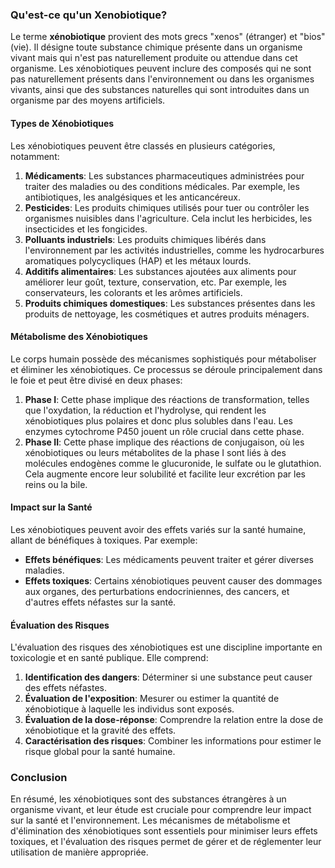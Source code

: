 ### Qu'est-ce qu'un Xenobiotique?

Le terme **xénobiotique** provient des mots grecs "xenos" (étranger) et "bios" (vie). Il désigne toute substance chimique présente dans un organisme vivant mais qui n'est pas naturellement produite ou attendue dans cet organisme. Les xénobiotiques peuvent inclure des composés qui ne sont pas naturellement présents dans l'environnement ou dans les organismes vivants, ainsi que des substances naturelles qui sont introduites dans un organisme par des moyens artificiels.

#### Types de Xénobiotiques

Les xénobiotiques peuvent être classés en plusieurs catégories, notamment:

1. **Médicaments**: Les substances pharmaceutiques administrées pour traiter des maladies ou des conditions médicales. Par exemple, les antibiotiques, les analgésiques et les anticancéreux.
2. **Pesticides**: Les produits chimiques utilisés pour tuer ou contrôler les organismes nuisibles dans l'agriculture. Cela inclut les herbicides, les insecticides et les fongicides.
3. **Polluants industriels**: Les produits chimiques libérés dans l'environnement par les activités industrielles, comme les hydrocarbures aromatiques polycycliques (HAP) et les métaux lourds.
4. **Additifs alimentaires**: Les substances ajoutées aux aliments pour améliorer leur goût, texture, conservation, etc. Par exemple, les conservateurs, les colorants et les arômes artificiels.
5. **Produits chimiques domestiques**: Les substances présentes dans les produits de nettoyage, les cosmétiques et autres produits ménagers.

#### Métabolisme des Xénobiotiques

Le corps humain possède des mécanismes sophistiqués pour métaboliser et éliminer les xénobiotiques. Ce processus se déroule principalement dans le foie et peut être divisé en deux phases:

1. **Phase I**: Cette phase implique des réactions de transformation, telles que l'oxydation, la réduction et l'hydrolyse, qui rendent les xénobiotiques plus polaires et donc plus solubles dans l'eau. Les enzymes cytochrome P450 jouent un rôle crucial dans cette phase.
2. **Phase II**: Cette phase implique des réactions de conjugaison, où les xénobiotiques ou leurs métabolites de la phase I sont liés à des molécules endogènes comme le glucuronide, le sulfate ou le glutathion. Cela augmente encore leur solubilité et facilite leur excrétion par les reins ou la bile.

#### Impact sur la Santé

Les xénobiotiques peuvent avoir des effets variés sur la santé humaine, allant de bénéfiques à toxiques. Par exemple:

- **Effets bénéfiques**: Les médicaments peuvent traiter et gérer diverses maladies.
- **Effets toxiques**: Certains xénobiotiques peuvent causer des dommages aux organes, des perturbations endocriniennes, des cancers, et d'autres effets néfastes sur la santé.

#### Évaluation des Risques

L'évaluation des risques des xénobiotiques est une discipline importante en toxicologie et en santé publique. Elle comprend:

1. **Identification des dangers**: Déterminer si une substance peut causer des effets néfastes.
2. **Évaluation de l'exposition**: Mesurer ou estimer la quantité de xénobiotique à laquelle les individus sont exposés.
3. **Évaluation de la dose-réponse**: Comprendre la relation entre la dose de xénobiotique et la gravité des effets.
4. **Caractérisation des risques**: Combiner les informations pour estimer le risque global pour la santé humaine.

### Conclusion

En résumé, les xénobiotiques sont des substances étrangères à un organisme vivant, et leur étude est cruciale pour comprendre leur impact sur la santé et l'environnement. Les mécanismes de métabolisme et d'élimination des xénobiotiques sont essentiels pour minimiser leurs effets toxiques, et l'évaluation des risques permet de gérer et de réglementer leur utilisation de manière appropriée.